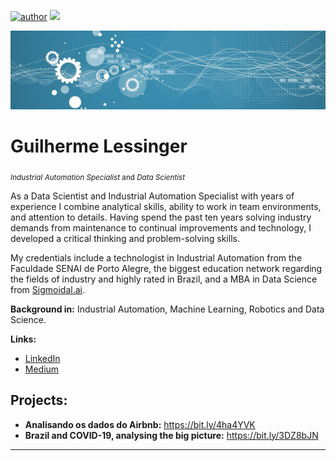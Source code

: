 [![author](https://img.shields.io/badge/author-lessinger-green)](https://www.linkedin.com/in/guilherme-lessinger/) [![](https://img.shields.io/badge/python-3.7+-blue.svg)](https://www.python.org/downloads/release/python-365/) 
<p align="center">
  <img src="1681754598548.jpeg" >
</p>

# Guilherme Lessinger
<sub>*Industrial Automation Specialist* and *Data Scientist*</sub>

As a Data Scientist and Industrial Automation Specialist with years of experience I combine analytical skills, ability to work in team environments, and attention to details. Having spend the past ten years solving industry demands from maintenance to continual improvements and technology, I developed a critical thinking and problem-solving skills.

My credentials include a technologist in Industrial Automation from the Faculdade SENAI de Porto Alegre, the biggest education network regarding the fields of industry and highly rated in Brazil, and a MBA in Data Science from [Sigmoidal.ai](https://sigmoidal.ai).

**Background in:** Industrial Automation, Machine Learning, Robotics and Data Science.

**Links:**

* [LinkedIn](https://www.linkedin.com/in/guilherme-lessinger/)
* [Medium](https://www.medium.com)


## Projects:

* **Analisando os dados do Airbnb:** https://bit.ly/4ha4YVK 
* **Brazil and COVID-19, analysing the big picture:** https://bit.ly/3DZ8bJN
---
